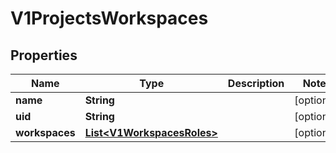 # V1ProjectsWorkspaces

## Properties
Name | Type | Description | Notes
------------ | ------------- | ------------- | -------------
**name** | **String** |  |  [optional]
**uid** | **String** |  |  [optional]
**workspaces** | [**List&lt;V1WorkspacesRoles&gt;**](V1WorkspacesRoles.md) |  |  [optional]
